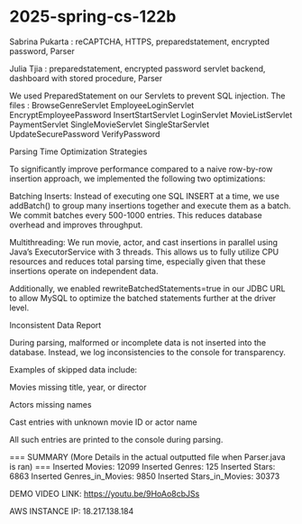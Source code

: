 # 2025-spring-cs-122b

Sabrina Pukarta : reCAPTCHA, HTTPS, preparedstatement, encrypted password, Parser

Julia Tjia : preparedstatement, encrypted password servlet backend, dashboard with stored procedure, Parser

We used PreparedStatement on our Servlets to prevent SQL injection. 
The files :
BrowseGenreServlet
EmployeeLoginServlet
EncryptEmployeePassword
InsertStartServlet
LoginServlet
MovieListServlet
PaymentServlet
SingleMovieServlet
SingleStarServlet
UpdateSecurePassword
VerifyPassword

Parsing Time Optimization Strategies

To significantly improve performance compared to a naive row-by-row insertion approach, we implemented the following two optimizations:

Batching Inserts:
Instead of executing one SQL INSERT at a time, we use addBatch() to group many insertions together and execute them as a batch. We commit batches every 500-1000 entries. This reduces database overhead and improves throughput.

Multithreading:
We run movie, actor, and cast insertions in parallel using Java’s ExecutorService with 3 threads. This allows us to fully utilize CPU resources and reduces total parsing time, especially given that these insertions operate on independent data.

Additionally, we enabled rewriteBatchedStatements=true in our JDBC URL to allow MySQL to optimize the batched statements further at the driver level.

Inconsistent Data Report

During parsing, malformed or incomplete data is not inserted into the database. Instead, we log inconsistencies to the console for transparency.

Examples of skipped data include:

Movies missing title, year, or director

Actors missing names

Cast entries with unknown movie ID or actor name

All such entries are printed to the console during parsing.


=== SUMMARY (More Details in the actual outputted file when Parser.java is ran) ===
Inserted Movies: 12099
Inserted Genres: 125
Inserted Stars: 6863
Inserted Genres_in_Movies: 9850
Inserted Stars_in_Movies: 30373


DEMO VIDEO LINK: https://youtu.be/9HoAo8cbJSs

AWS INSTANCE IP: 18.217.138.184